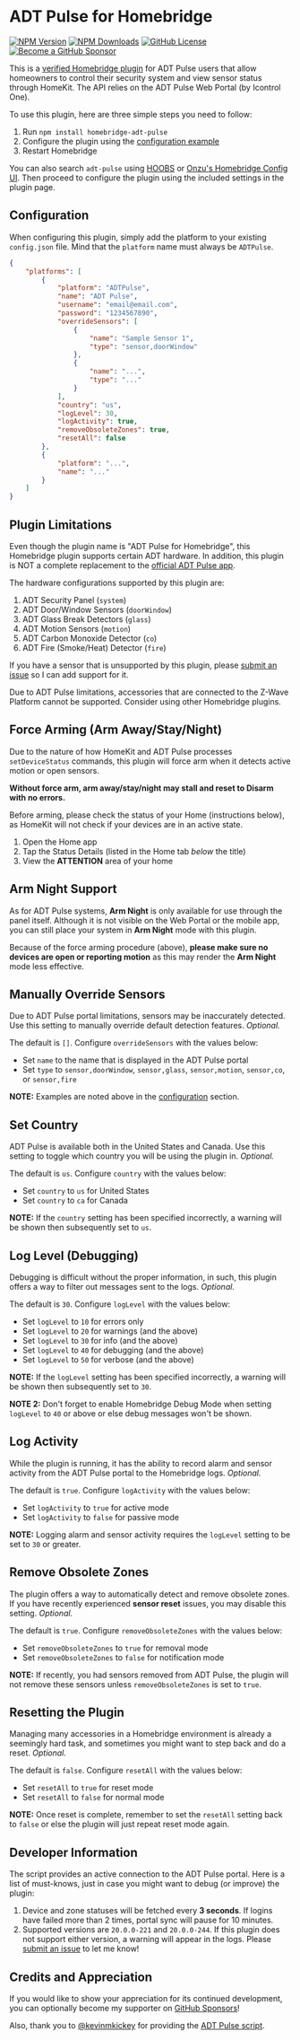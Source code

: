 ADT Pulse for Homebridge
=========================

[![NPM Version](https://img.shields.io/npm/v/homebridge-adt-pulse.svg?style=flat-square&color=blue)](https://www.npmjs.com/package/homebridge-adt-pulse)
[![NPM Downloads](https://img.shields.io/npm/dt/homebridge-adt-pulse.svg?style=flat-square&color=success)](https://www.npmjs.com/package/homebridge-adt-pulse)
[![GitHub License](https://img.shields.io/github/license/mrjackyliang/homebridge-adt-pulse?style=flat-square&color=yellow)](https://github.com/mrjackyliang/homebridge-adt-pulse/blob/master/LICENSE)
[![Become a GitHub Sponsor](https://img.shields.io/badge/sponsor-github-black?style=flat-square&color=orange)](https://github.com/sponsors/mrjackyliang)

This is a [verified Homebridge plugin](https://github.com/homebridge/homebridge/wiki/verified-Plugins#verified-plugins) for ADT Pulse users that allow homeowners to control their security system and view sensor status through HomeKit. The API relies on the ADT Pulse Web Portal (by Icontrol One).

To use this plugin, here are three simple steps you need to follow:
1. Run `npm install homebridge-adt-pulse`
2. Configure the plugin using the [configuration example](#configuration)
3. Restart Homebridge

You can also search `adt-pulse` using [HOOBS](https://github.com/mkellsy/homebridge-config-ui) or [Onzu's Homebridge Config UI](https://github.com/oznu/homebridge-config-ui-x). Then proceed to configure the plugin using the included settings in the plugin page.

## Configuration
When configuring this plugin, simply add the platform to your existing `config.json` file. Mind that the `platform` name must always be `ADTPulse`.
```json
{
    "platforms": [
        {
            "platform": "ADTPulse",
            "name": "ADT Pulse",
            "username": "email@email.com",
            "password": "1234567890",
            "overrideSensors": [
                {
                    "name": "Sample Sensor 1",
                    "type": "sensor,doorWindow"
                },
                {
                    "name": "...",
                    "type": "..."
                }
            ],
            "country": "us",
            "logLevel": 30,
            "logActivity": true,
            "removeObsoleteZones": true,
            "resetAll": false
        },
        {
            "platform": "...",
            "name": "..."
        }
    ]
}
```

## Plugin Limitations
Even though the plugin name is "ADT Pulse for Homebridge", this Homebridge plugin supports certain ADT hardware. In addition, this plugin is NOT a complete replacement to the [official ADT Pulse app](https://www.adt.com/help/faq/adt-pulse/adt-pulse-mobile-app).

The hardware configurations supported by this plugin are:
1. ADT Security Panel (`system`)
2. ADT Door/Window Sensors (`doorWindow`)
3. ADT Glass Break Detectors (`glass`)
4. ADT Motion Sensors (`motion`)
5. ADT Carbon Monoxide Detector (`co`)
6. ADT Fire (Smoke/Heat) Detector (`fire`)

If you have a sensor that is unsupported by this plugin, please [submit an issue](https://github.com/mrjackyliang/homebridge-adt-pulse/issues/new/choose) so I can add support for it.

Due to ADT Pulse limitations, accessories that are connected to the Z-Wave Platform cannot be supported. Consider using other Homebridge plugins.

## Force Arming (Arm Away/Stay/Night)
Due to the nature of how HomeKit and ADT Pulse processes `setDeviceStatus` commands, this plugin will force arm when it detects active motion or open sensors.

__Without force arm, arm away/stay/night may stall and reset to Disarm with no errors.__

Before arming, please check the status of your Home (instructions below), as HomeKit will not check if your devices are in an active state.

1. Open the Home app
2. Tap the Status Details (listed in the Home tab _below_ the title)
3. View the __ATTENTION__ area of your home

## Arm Night Support
As for ADT Pulse systems, __Arm Night__ is only available for use through the panel itself. Although it is not visible on the Web Portal or the mobile app, you can still place your system in __Arm Night__ mode with this plugin.

Because of the force arming procedure (above), __please make sure no devices are open or reporting motion__ as this may render the __Arm Night__ mode less effective.

## Manually Override Sensors
Due to ADT Pulse portal limitations, sensors may be inaccurately detected. Use this setting to manually override default detection features. _Optional._

The default is `[]`. Configure `overrideSensors` with the values below:
* Set `name` to the name that is displayed in the ADT Pulse portal
* Set `type` to `sensor,doorWindow`, `sensor,glass`, `sensor,motion`, `sensor,co`, or `sensor,fire`

__NOTE:__ Examples are noted above in the [configuration](#configuration) section.

## Set Country
ADT Pulse is available both in the United States and Canada. Use this setting to toggle which country you will be using the plugin in. _Optional._

The default is `us`. Configure `country` with the values below:
* Set `country` to `us` for United States
* Set `country` to `ca` for Canada

__NOTE:__ If the `country` setting has been specified incorrectly, a warning will be shown then subsequently set to `us`.

## Log Level (Debugging)
Debugging is difficult without the proper information, in such, this plugin offers a way to filter out messages sent to the logs. _Optional._

The default is `30`. Configure `logLevel` with the values below:
* Set `logLevel` to `10` for errors only
* Set `logLevel` to `20` for warnings (and the above)
* Set `logLevel` to `30` for info (and the above)
* Set `logLevel` to `40` for debugging (and the above)
* Set `logLevel` to `50` for verbose (and the above)

__NOTE:__ If the `logLevel` setting has been specified incorrectly, a warning will be shown then subsequently set to `30`.

__NOTE 2:__ Don't forget to enable Homebridge Debug Mode when setting `logLevel` to `40` or above or else debug messages won't be shown.

## Log Activity
While the plugin is running, it has the ability to record alarm and sensor activity from the ADT Pulse portal to the Homebridge logs. _Optional._

The default is `true`. Configure `logActivity` with the values below:
* Set `logActivity` to `true` for active mode
* Set `logActivity` to `false` for passive mode

__NOTE:__ Logging alarm and sensor activity requires the `logLevel` setting to be set to `30` or greater.

## Remove Obsolete Zones
The plugin offers a way to automatically detect and remove obsolete zones. If you have recently experienced __sensor reset__ issues, you may disable this setting. _Optional._

The default is `true`. Configure `removeObsoleteZones` with the values below:
* Set `removeObsoleteZones` to `true` for removal mode
* Set `removeObsoleteZones` to `false` for notification mode

__NOTE:__ If recently, you had sensors removed from ADT Pulse, the plugin will not remove these sensors unless `removeObsoleteZones` is set to `true`.

## Resetting the Plugin
Managing many accessories in a Homebridge environment is already a seemingly hard task, and sometimes you might want to step back and do a reset. _Optional._

The default is `false`. Configure `resetAll` with the values below:
* Set `resetAll` to `true` for reset mode
* Set `resetAll` to `false` for normal mode

__NOTE:__ Once reset is complete, remember to set the `resetAll` setting back to `false` or else the plugin will just repeat reset mode again.

## Developer Information
The script provides an active connection to the ADT Pulse portal. Here is a list of must-knows, just in case you might want to debug (or improve) the plugin:

1. Device and zone statuses will be fetched every __3 seconds__. If logins have failed more than 2 times, portal sync will pause for 10 minutes.
2. Supported versions are `20.0.0-221` and `20.0.0-244`. If this plugin does not support either version, a warning will appear in the logs. Please [submit an issue](https://github.com/mrjackyliang/homebridge-adt-pulse/issues/new/choose) to let me know!

## Credits and Appreciation
If you would like to show your appreciation for its continued development, you can optionally become my supporter on [GitHub Sponsors](https://github.com/sponsors/mrjackyliang)!

Also, thank you to [@kevinmkickey](https://github.com/kevinmhickey) for providing the [ADT Pulse script](https://github.com/kevinmhickey/adt-pulse).
